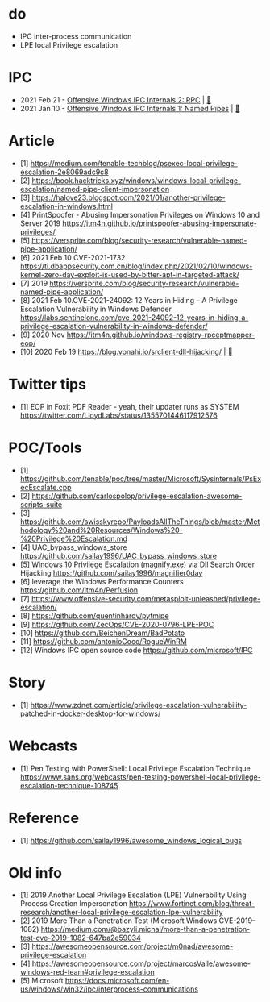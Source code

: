 # do

* IPC   inter-process communication 
* LPE		local Privilege escalation


# IPC
* 2021 Feb 21 - [Offensive Windows IPC Internals 2: RPC](https://csandker.io/2021/02/21/Offensive-Windows-IPC-2-RPC.html) | [:closed_book:](../../blob/master/paper/csandker.io-Offensive_Windows_IPC_Internals_2_RPC.pdf)
* 2021 Jan 10 - [Offensive Windows IPC Internals 1: Named Pipes](https://csandker.io/2021/01/10/Offensive-Windows-IPC-1-NamedPipes.html) | [:closed_book:](../../blob/master/paper/csandker.io-Offensive_Windows_IPC_Internals_1_Named_Pipes.pdf)



# Article
* [1] https://medium.com/tenable-techblog/psexec-local-privilege-escalation-2e8069adc9c8
* [2] https://book.hacktricks.xyz/windows/windows-local-privilege-escalation/named-pipe-client-impersonation
* [3] https://halove23.blogspot.com/2021/01/another-privilege-escalation-in-windows.html
* [4] PrintSpoofer - Abusing Impersonation Privileges on Windows 10 and Server 2019  https://itm4n.github.io/printspoofer-abusing-impersonate-privileges/
* [5] https://versprite.com/blog/security-research/vulnerable-named-pipe-application/
* [6] 2021 Feb 10 CVE-2021-1732 https://ti.dbappsecurity.com.cn/blog/index.php/2021/02/10/windows-kernel-zero-day-exploit-is-used-by-bitter-apt-in-targeted-attack/
* [7] 2019 https://versprite.com/blog/security-research/vulnerable-named-pipe-application/
* [8] 2021 Feb 10.CVE-2021-24092: 12 Years in Hiding – A Privilege Escalation Vulnerability in Windows Defender  https://labs.sentinelone.com/cve-2021-24092-12-years-in-hiding-a-privilege-escalation-vulnerability-in-windows-defender/
* [9] 2020 Nov https://itm4n.github.io/windows-registry-rpceptmapper-eop/
* [10] 2020 Feb 19 https://blog.vonahi.io/srclient-dll-hijacking/  | [:closed_book:](../../blob/master/paper/blog.vonahi.io-SrClient-DLL-Hijacking-a-Windows-Server-2012-0-day-that-wont-be-patched.pdf)



# Twitter tips
* [1] EOP in Foxit PDF Reader - yeah, their updater runs as SYSTEM   https://twitter.com/LloydLabs/status/1355701446117912576



# POC/Tools
* [1] https://github.com/tenable/poc/tree/master/Microsoft/Sysinternals/PsExecEscalate.cpp
* [2] https://github.com/carlospolop/privilege-escalation-awesome-scripts-suite
* [3] https://github.com/swisskyrepo/PayloadsAllTheThings/blob/master/Methodology%20and%20Resources/Windows%20-%20Privilege%20Escalation.md
* [4] UAC_bypass_windows_store https://github.com/sailay1996/UAC_bypass_windows_store
* [5] Windows 10 Privilege Escalation (magnify.exe) via Dll Search Order Hijacking https://github.com/sailay1996/magnifier0day
* [6] leverage the Windows Performance Counters https://github.com/itm4n/Perfusion
* [7] https://www.offensive-security.com/metasploit-unleashed/privilege-escalation/
* [8] https://github.com/quentinhardy/pytmipe
* [9] https://github.com/ZecOps/CVE-2020-0796-LPE-POC 
* [10] https://github.com/BeichenDream/BadPotato
* [11] https://github.com/antonioCoco/RogueWinRM
* [12] Windows IPC open source code https://github.com/microsoft/IPC

# Story
* [1] https://www.zdnet.com/article/privilege-escalation-vulnerability-patched-in-docker-desktop-for-windows/

# Webcasts
* [1] Pen Testing with PowerShell: Local Privilege Escalation Technique https://www.sans.org/webcasts/pen-testing-powershell-local-privilege-escalation-technique-108745

# Reference
* [1] https://github.com/sailay1996/awesome_windows_logical_bugs

# Old info
* [1] 2019 Another Local Privilege Escalation (LPE) Vulnerability Using Process Creation Impersonation https://www.fortinet.com/blog/threat-research/another-local-privilege-escalation-lpe-vulnerability
* [2] 2019 More Than a Penetration Test (Microsoft Windows CVE-2019–1082) https://medium.com/@bazyli.michal/more-than-a-penetration-test-cve-2019-1082-647ba2e59034
* [3] https://awesomeopensource.com/project/m0nad/awesome-privilege-escalation
* [4] https://awesomeopensource.com/project/marcosValle/awesome-windows-red-team#privilege-escalation
* [5] Microsoft https://docs.microsoft.com/en-us/windows/win32/ipc/interprocess-communications


